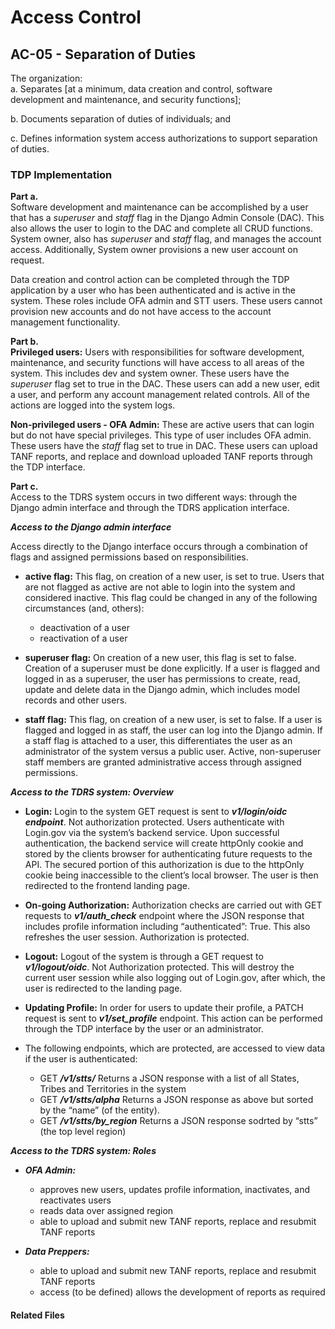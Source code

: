 # Access Control
## AC-05 - Separation of Duties

The organization:  
a. Separates [at a minimum, data creation and control, software development and maintenance, and security functions];

b. Documents separation of duties of individuals; and 

c. Defines information system access authorizations to support separation of duties.

### TDP Implementation

**Part a.**  
Software development and maintenance can be accomplished by a user that has a *superuser* and *staff* flag in the Django Admin  Console (DAC). This also allows the user to login to the DAC and complete all CRUD functions. System owner, also has *superuser* and *staff* flag, and manages the account access. Additionally, System owner provisions a new user account on request.

Data creation and control action can be completed through the TDP application by a user who has been authenticated and is active in the system. These roles include OFA admin and STT users. These users cannot provision new accounts and do not have access to the account management functionality.

**Part b.**    
**Privileged users:** Users with responsibilities for software development, maintenance, and security functions will have access to all areas of the system. This includes dev and system owner. These users have the *superuser* flag set to true in the DAC. These users can add a new user, edit a user, and perform any account management related controls. All of the actions are logged into the system logs.

**Non-privileged users - OFA Admin:** These are active users that can login but do not have special privileges. This type of user includes OFA admin. These users have the *staff* flag set to true in DAC. These users can upload TANF reports, and replace and download uploaded TANF reports through the TDP interface.

**Part c.**   
Access to the TDRS system occurs in two different ways: through the Django admin interface and through the TDRS application interface.  

***Access to the Django admin interface***  

Access directly to the Django interface occurs through a combination of flags and assigned permissions based on responsibilities.  

- **active flag:** This flag, on creation of a new user, is set to true. Users that are not flagged as active are not able to login into the system and considered inactive. This flag could be changed in any of the following circumstances (and, others):

  - deactivation of a user
  - reactivation of a user  
  
- **superuser flag:** On creation of a new user, this flag is set to false. Creation of a superuser must be done explicitly. If a user is flagged and logged in as a superuser, the user has permissions to create, read, update and delete data in the Django admin, which includes model records and other users.  

- **staff flag:** This flag, on creation of a new user, is set to false. If a user is flagged and logged in as staff, the user can log into the Django admin. If a staff flag is attached to a user, this differentiates the user as an administrator of the system versus a public user. Active, non-superuser staff members are granted administrative access through assigned permissions.  

***Access to the TDRS system: Overview***  

- **Login:** Login to the system GET request is sent to ***v1/login/oidc endpoint***. Not authorization protected. Users authenticate with Login.gov via the system’s backend service. Upon successful authentication, the backend service will create httpOnly cookie and stored by the clients browser for authenticating future requests to the API. The secured portion of this authorization is due to the httpOnly cookie being inaccessible to the client’s local browser. The user is then redirected to the frontend landing page.

- **On-going Authorization:** Authorization checks are carried out with GET requests to ***v1/auth_check*** endpoint where the JSON response that includes profile information including “authenticated”: True. This also refreshes the user session. Authorization is protected.

- **Logout:** Logout of the system is through a GET request to ***v1/logout/oidc***. Not Authorization protected. This will destroy the current user session while also logging out of Login.gov, after which, the user is redirected to the landing page.

- **Updating Profile:** In order for users to update their profile, a PATCH request is sent to ***v1/set_profile*** endpoint. This action can be performed through the TDP interface by the user or an administrator.  

- The following endpoints, which are protected, are accessed to view data if the user is authenticated:  

  - GET ***/v1/stts/*** Returns a JSON response with a list of all States, Tribes and Territories in the system
  - GET ***/v1/stts/alpha*** Returns a JSON response as above but sorted by the “name” (of the entity).
  - GET ***/v1/stts/by_region*** Returns a JSON response sodrted by “stts” (the top level region)

***Access to the TDRS system: Roles***  

- ***OFA Admin:***  
  - approves new users, updates profile information, inactivates, and reactivates users
  - reads data over assigned region
  - able to upload and submit new TANF reports, replace and resubmit TANF reports  

- ***Data Preppers:***
  - able to upload and submit new TANF reports, replace and resubmit TANF reports
  - access (to be defined) allows the development of reports as required

#### Related Files

